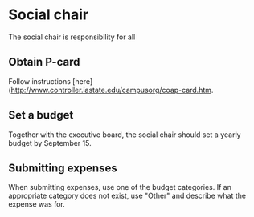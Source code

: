 # Social chair

The social chair is responsibility for all 


## Obtain P-card

Follow instructions [here](http://www.controller.iastate.edu/campusorg/coap-card.htm. 

## Set a budget

Together with the executive board, the social chair should set a yearly budget by September 15. 

## Submitting expenses

When submitting expenses, use one of the budget categories. 
If an appropriate category does not exist, use "Other" and describe what the expense was for. 
